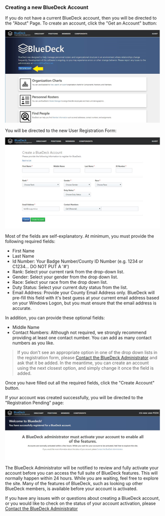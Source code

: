 ### Creating a new BlueDeck Account

If you do not have a current BlueDeck account, then you will be directed to the "About" Page. To create an account, click the "Get an Account" button:

![picture alt](../images/GetAnAccountButton.JPG "Get an account button")

You will be directed to the new User Registration Form:

![picture alt](../images/RegistrationForm.JPG "Get an account button")

Most of the fields are self-explanatory. At minimum, you must provide the following required fields:

* First Name
* Last Name
* Id Number: Your Badge Number/County ID Number (e.g. 1234 or C1234... DO NOT PUT A '#')
* Rank: Select your current rank from the drop-down list. 
* Gender: Select your gender from the drop down list.
* Race: Select your race from the drop down list.
* Duty Status: Select your current duty status from the list.
* Email Address: Provide your County Email Address only. BlueDeck will pre-fill this field with it's best guess at your current email address based on your Windows Logon, but you must ensure that the email address is accurate.

In addition, you can provide these optional fields:

* Middle Name
* Contact Numbers: Although not required, we strongly recommend providing at least one contact number. You can add as many contact numbers as you like.

> If you don't see an appropriate option in one of the drop down lists in the registration form, please [Contact the BlueDeck Administrator](mailto:admin@BlueDeck.net) and ask that it be added. In the meantime, you can create an account using the next closest option, and simply change it once the field is added. 

Once you have filled out all the required fields, click the "Create Account" button. 

If your account was created successfully, you will be directed to the "Registration Pending" page:

![picture alt](../images/pending.JPG "Registration Pending Page")

The BlueDeck Administrator will be notified to review and fully activate your account before you can access the full suite of BlueDeck features. This will normally happen within 24 hours. While you are waiting, feel free to explore the site. Many of the features of BlueDeck, such as looking up other BlueDeck members, is available before your account is activated.

If you have any issues with or questions about creating a BlueDeck account, or you would like to check on the status of your account activation, please [Contact the BlueDeck Administrator](mailto:admin@BlueDeck.net)

